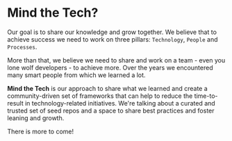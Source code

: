 # Mind the Tech?

Our goal is to share our knowledge and grow together.
We believe that to achieve success we need to work on three pillars: `Technology`, `People` and `Processes`.

More than that, we believe we need to share and work on a team - even you lone wolf developers - to achieve more. Over the years we encountered many smart people from which we learned a lot.

**Mind the Tech** is our approach to share what we learned and create a community-driven set of frameworks that can help to reduce the time-to-result in technology-related initiatives. We're talking about a curated and trusted set of seed repos and a space to share best practices and foster leaning and growth.

There is more to come!